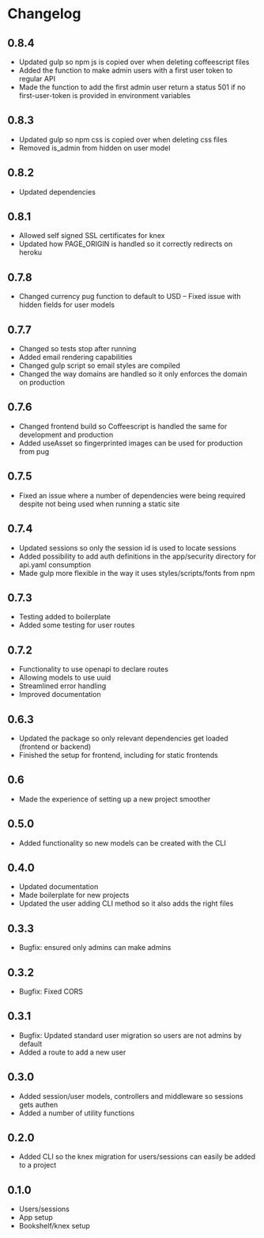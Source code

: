 # Changelog

## 0.8.4
- Updated gulp so npm js is copied over when deleting coffeescript files
- Added the function to make admin users with a first user token to regular API
- Made the function to add the first admin user return a status 501 if no first-user-token is provided in environment variables

## 0.8.3
- Updated gulp so npm css is copied over when deleting css files
- Removed is_admin from hidden on user model

## 0.8.2
- Updated dependencies

## 0.8.1
- Allowed self signed SSL certificates for knex
- Updated how PAGE_ORIGIN is handled so it correctly redirects on heroku

## 0.7.8
- Changed currency pug function to default to USD
– Fixed issue with hidden fields for user models

## 0.7.7
- Changed so tests stop after running
- Added email rendering capabilities
- Changed gulp script so email styles are compiled
- Changed the way domains are handled so it only enforces the domain on production

## 0.7.6
- Changed frontend build so Coffeescript is handled the same for development and production
- Added useAsset so fingerprinted images can be used for production from pug

## 0.7.5
- Fixed an issue where a number of dependencies were being required despite not being used when running a static site

## 0.7.4
- Updated sessions so only the session id is used to locate sessions
- Added possibility to add auth definitions in the app/security directory for api.yaml consumption
- Made gulp more flexible in the way it uses styles/scripts/fonts from npm

## 0.7.3
- Testing added to boilerplate
- Added some testing for user routes

## 0.7.2
- Functionality to use openapi to declare routes
- Allowing models to use uuid
- Streamlined error handling
- Improved documentation

## 0.6.3
- Updated the package so only relevant dependencies get loaded (frontend or backend)
- Finished the setup for frontend, including for static frontends

## 0.6
- Made the experience of setting up a new project smoother

## 0.5.0
- Added functionality so new models can be created with the CLI

## 0.4.0
- Updated documentation
- Made boilerplate for new projects
- Updated the user adding CLI method so it also adds the right files

## 0.3.3
- Bugfix: ensured only admins can make admins

## 0.3.2
- Bugfix: Fixed CORS

## 0.3.1
- Bugfix: Updated standard user migration so users are not admins by default
- Added a route to add a new user

## 0.3.0
- Added session/user models, controllers and middleware so sessions gets authen
- Added a number of utility functions

## 0.2.0
- Added CLI so the knex migration for users/sessions can easily be added to a project

## 0.1.0
- Users/sessions
- App setup
- Bookshelf/knex setup
